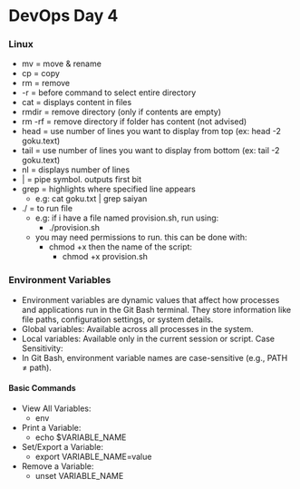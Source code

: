 # DevOps Day 4

### Linux

* mv = move & rename
* cp = copy
* rm = remove
* -r = before command to select entire directory
* cat = displays content in files
* rmdir = remove directory (only if contents are empty) 
* rm -rf = remove directory if folder has content (not advised)
* head = use number of lines you want to display from top (ex: head -2 goku.text)
* tail = use number of lines you want to display from bottom (ex: tail -2 goku.text)
* nl = displays number of lines
* | = pipe symbol. outputs first bit
* grep = highlights where specified line appears
  * e.g: cat goku.txt | grep saiyan
* ./ = to run file
  * e.g: if i have a file named provision.sh, run using:
    * ./provision.sh
   * you may need permissions to run. this can be done with:
      * chmod +x then the name of the script:
        * chmod +x provision.sh

### Environment Variables

* Environment variables are dynamic values that affect how processes and applications run in the Git Bash terminal. They store information like file paths, configuration settings, or system details.
* Global variables: Available across all processes in the system.
* Local variables: Available only in the current session or script.
Case Sensitivity:
* In Git Bash, environment variable names are case-sensitive (e.g., PATH ≠ path).

#### Basic Commands


* View All Variables:
  * env
* Print a Variable:
  * echo $VARIABLE_NAME
* Set/Export a Variable:
  * export VARIABLE_NAME=value
* Remove a Variable:
  * unset VARIABLE_NAME
  
